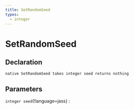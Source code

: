```yaml
---
title: SetRandomSeed
types:
  - integer
---
```


# SetRandomSeed

## Declaration

```jass
native SetRandomSeed takes integer seed returns nothing
```

## Parameters
`integer seed`{!language=jass}
: 

